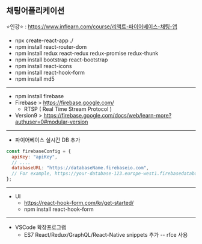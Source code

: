 ## 채팅어플리케이션
:star:인강:star: : https://www.inflearn.com/course/리액트-파이어베이스-채팅-앱

* npx create-react-app ./
* npm install react-router-dom
* npm install redux react-redux redux-promise redux-thunk
* npm install bootstrap react-bootstrap
* npm install react-icons
* npm install react-hook-form
* npm install md5
---
* npm install firebase
* Firebase > https://firebase.google.com/
  * RTSP ( Real Time Stream Protocol )
* Version9 > https://firebase.google.com/docs/web/learn-more?authuser=0#modular-version  
---
* 파이어베이스 실시간 DB 추가
```js
const firebaseConfig = {
  apiKey: "apiKey",
  // ....
  databaseURL: "https://databaseName.firebaseio.com",
  // For example, https://your-database-123.europe-west1.firebasedatabase.app
};
```
---
* UI
  * https://react-hook-form.com/kr/get-started/
   * npm install react-hook-form
---
* VSCode 확장프로그램 
   * ES7 React/Redux/GraphQL/React-Native snippets 추가 -- rfce 사용

